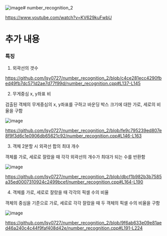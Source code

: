 ![image](https://github.com/lsy0727/number_recognition_2/assets/92630416/93415af2-a834-448d-95e2-9abda8c2baca)# number_recognition_2

https://www.youtube.com/watch?v=KV629kuFwbU
 
# 추가 내용

### 특징
1. 외곽선의 갯수

https://github.com/lsy0727/number_recognition_2/blob/c4ce281ecc4290fbed49fb7dc571d2ae7d77f99d/number_recognition.cpp#L137-L145

2. 무게중심 x, y좌표 비

검출된 객체의 무게중심의 x, y좌표를 구하고 바운딩 박스 크기에 대한 가로, 세로의 비율을 구함

![image](https://github.com/lsy0727/number_recognition_2/assets/92630416/27a99d99-d4e9-4746-9236-3bf19bc9547d)

https://github.com/lsy0727/number_recognition_2/blob/fe9c795239ed807e8f9f3d6c1e0906db65621c92/number_recognition.cpp#L146-L163

3. 객체 2분할 시 외곽선 합의 최대 개수

객체를 가로, 세로로 잘랐을 때 각각 외곽선의 개수가 최대가 되는 수를 반환함

 ![image](https://github.com/lsy0727/number_recognition_2/assets/92630416/6282e8ae-a5bf-45f3-9530-2220342d85c7)

https://github.com/lsy0727/number_recognition_2/blob/dbcf1b982b3b7585a35ed0007310924c2499bcef/number_recognition.cpp#L164-L190

4. 객체를 가로, 세로로 잘랐을 때 각각의 픽셀 수의 비율

객체의 중심을 기준으로 가로, 세로로 각각 잘랐을 때 두 객체의 픽셀 수의 비율을 구함

![image](https://github.com/lsy0727/number_recognition_2/assets/92630416/37847c00-1647-444c-96ff-c526a3d14954)

https://github.com/lsy0727/number_recognition_2/blob/9f6ab633e09e81aed46a240c4c44f9faf408d42e/number_recognition.cpp#L191-L224
